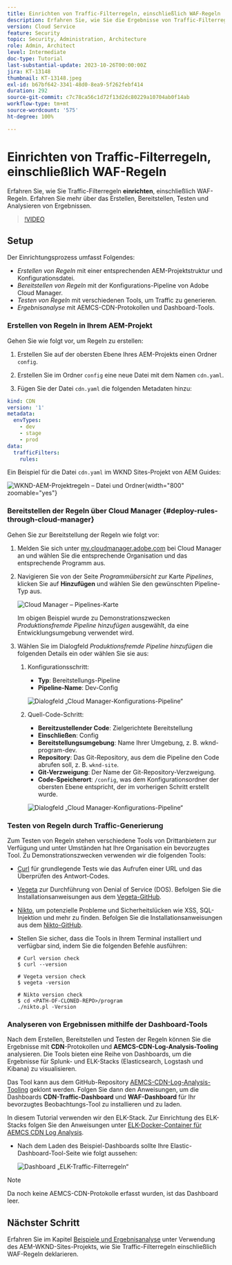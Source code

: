 ```yaml
---
title: Einrichten von Traffic-Filterregeln, einschließlich WAF-Regeln
description: Erfahren Sie, wie Sie die Ergebnisse von Traffic-Filterregeln, einschließlich WAF-Regeln, erstellen, bereitstellen, testen und analysieren.
version: Cloud Service
feature: Security
topic: Security, Administration, Architecture
role: Admin, Architect
level: Intermediate
doc-type: Tutorial
last-substantial-update: 2023-10-26T00:00:00Z
jira: KT-13148
thumbnail: KT-13148.jpeg
exl-id: b67bf642-3341-48d0-8ea9-5f262febf414
duration: 292
source-git-commit: c7c78ca56c1d72f13d2dc80229a10704ab0f14ab
workflow-type: tm+mt
source-wordcount: '575'
ht-degree: 100%

---
```


# Einrichten von Traffic-Filterregeln, einschließlich WAF-Regeln

Erfahren Sie, wie Sie Traffic-Filterregeln **einrichten**, einschließlich WAF-Regeln. Erfahren Sie mehr über das Erstellen, Bereitstellen, Testen und Analysieren von Ergebnissen.

>[!VIDEO](https://video.tv.adobe.com/v/3425407?quality=12&learn=on)

## Setup

Der Einrichtungsprozess umfasst Folgendes:

- _Erstellen von Regeln_ mit einer entsprechenden AEM-Projektstruktur und Konfigurationsdatei.
- _Bereitstellen von Regeln_ mit der Konfigurations-Pipeline von Adobe Cloud Manager.
- _Testen von Regeln_ mit verschiedenen Tools, um Traffic zu generieren.
- _Ergebnisanalyse_ mit AEMCS-CDN-Protokollen und Dashboard-Tools.

### Erstellen von Regeln in Ihrem AEM-Projekt

Gehen Sie wie folgt vor, um Regeln zu erstellen:

1. Erstellen Sie auf der obersten Ebene Ihres AEM-Projekts einen Ordner `config`.

1. Erstellen Sie im Ordner `config` eine neue Datei mit dem Namen `cdn.yaml`.

1. Fügen Sie der Datei `cdn.yaml` die folgenden Metadaten hinzu:

```yaml
kind: CDN
version: '1'
metadata:
  envTypes:
    - dev
    - stage
    - prod
data:
  trafficFilters:
    rules:
```

Ein Beispiel für die Datei `cdn.yaml` im WKND Sites-Projekt von AEM Guides:

![WKND-AEM-Projektregeln – Datei und Ordner](./assets/wknd-rules-file-and-folder.png){width="800" zoomable="yes"}

### Bereitstellen der Regeln über Cloud Manager {#deploy-rules-through-cloud-manager}

Gehen Sie zur Bereitstellung der Regeln wie folgt vor:

1. Melden Sie sich unter [my.cloudmanager.adobe.com](https://my.cloudmanager.adobe.com/) bei Cloud Manager an und wählen Sie die entsprechende Organisation und das entsprechende Programm aus.

1. Navigieren Sie von der Seite _Programmübersicht_ zur Karte _Pipelines_, klicken Sie auf **Hinzufügen** und wählen Sie den gewünschten Pipeline-Typ aus.

   ![Cloud Manager – Pipelines-Karte](./assets/cloud-manager-pipelines-card.png)

   Im obigen Beispiel wurde zu Demonstrationszwecken _Produktionsfremde Pipeline hinzufügen_ ausgewählt, da eine Entwicklungsumgebung verwendet wird.

1. Wählen Sie im Dialogfeld _Produktionsfremde Pipeline hinzufügen_ die folgenden Details ein oder wählen Sie sie aus:

   1. Konfigurationsschritt:

      - **Typ**: Bereitstellungs-Pipeline
      - **Pipeline-Name**: Dev-Config

      ![Dialogfeld „Cloud Manager-Konfigurations-Pipeline“](./assets/cloud-manager-config-pipeline-step1-dialog.png)

   2. Quell-Code-Schritt:

      - **Bereitzustellender Code**: Zielgerichtete Bereitstellung
      - **Einschließen**: Config
      - **Bereitstellungsumgebung**: Name Ihrer Umgebung, z. B. wknd-program-dev.
      - **Repository**: Das Git-Repository, aus dem die Pipeline den Code abrufen soll, z. B. `wknd-site`.
      - **Git-Verzweigung**: Der Name der Git-Repository-Verzweigung.
      - **Code-Speicherort**: `/config`, was dem Konfigurationsordner der obersten Ebene entspricht, der im vorherigen Schritt erstellt wurde.

      ![Dialogfeld „Cloud Manager-Konfigurations-Pipeline“](./assets/cloud-manager-config-pipeline-step2-dialog.png)

### Testen von Regeln durch Traffic-Generierung

Zum Testen von Regeln stehen verschiedene Tools von Drittanbietern zur Verfügung und unter Umständen hat Ihre Organisation ein bevorzugtes Tool. Zu Demonstrationszwecken verwenden wir die folgenden Tools:

- [Curl](https://curl.se/) für grundlegende Tests wie das Aufrufen einer URL und das Überprüfen des Antwort-Codes.

- [Vegeta](https://github.com/tsenart/vegeta) zur Durchführung von Denial of Service (DOS). Befolgen Sie die Installationsanweisungen aus dem [Vegeta-GitHub](https://github.com/tsenart/vegeta#install).

- [Nikto](https://github.com/sullo/nikto/wiki), um potenzielle Probleme und Sicherheitslücken wie XSS, SQL-Injektion und mehr zu finden. Befolgen Sie die Installationsanweisungen aus dem [Nikto-GitHub](https://github.com/sullo/nikto).

- Stellen Sie sicher, dass die Tools in Ihrem Terminal installiert und verfügbar sind, indem Sie die folgenden Befehle ausführen:

  ```shell
  # Curl version check
  $ curl --version
  
  # Vegeta version check
  $ vegeta -version
  
  # Nikto version check
  $ cd <PATH-OF-CLONED-REPO>/program
  ./nikto.pl -Version
  ```

### Analyseren von Ergebnissen mithilfe der Dashboard-Tools

Nach dem Erstellen, Bereitstellen und Testen der Regeln können Sie die Ergebnisse mit **CDN**-Protokollen und **AEMCS-CDN-Log-Analysis-Tooling** analysieren. Die Tools bieten eine Reihe von Dashboards, um die Ergebnisse für Splunk- und ELK-Stacks (Elasticsearch, Logstash und Kibana) zu visualisieren.

Das Tool kann aus dem GitHub-Repository [AEMCS-CDN-Log-Analysis-Tooling](https://github.com/adobe/AEMCS-CDN-Log-Analysis-Tooling) geklont werden. Folgen Sie dann den Anweisungen, um die Dashboards **CDN-Traffic-Dashboard** und **WAF-Dashboard** für Ihr bevorzugtes Beobachtungs-Tool zu installieren und zu laden.

In diesem Tutorial verwenden wir den ELK-Stack. Zur Einrichtung des ELK-Stacks folgen Sie den Anweisungen unter [ELK-Docker-Container für AEMCS CDN Log Analysis](https://github.com/adobe/AEMCS-CDN-Log-Analysis-Tooling/blob/main/ELK/README.md).

- Nach dem Laden des Beispiel-Dashboards sollte Ihre Elastic-Dashboard-Tool-Seite wie folgt aussehen:

  ![Dashboard „ELK-Traffic-Filterregeln“](./assets/elk-dashboard.png)

>[!NOTE]
>
>    Da noch keine AEMCS-CDN-Protokolle erfasst wurden, ist das Dashboard leer.


## Nächster Schritt

Erfahren Sie im Kapitel [Beispiele und Ergebnisanalyse](./examples-and-analysis.md) unter Verwendung des AEM-WKND-Sites-Projekts, wie Sie Traffic-Filterregeln einschließlich WAF-Regeln deklarieren.
